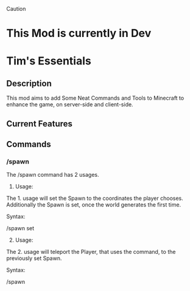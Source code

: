 > [!CAUTION]
> # This Mod is currently in Dev

# Tim's Essentials

## Description

This mod aims to add Some Neat Commands and Tools to Minecraft to enhance the game,
on server-side and client-side.

## Current Features

## Commands

### /spawn

The /spawn command has 2 usages.

1. Usage:

The 1. usage will set the Spawn to the coordinates the player chooses. 
Additionally the Spawn is set, once the world generates the first time.

Syntax:

/spawn set <x> <y> <z>

2. Usage:

The 2. usage will teleport the Player, 
that uses the command, to the previously set Spawn.

Syntax:

/spawn
